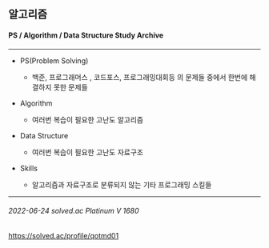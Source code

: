 ## 알고리즘
#### PS / Algorithm / Data Structure Study Archive
---------------------------------------------------------
+ PS(Problem Solving) 
  + 백준, 프로그래머스 , 코드포스, 프로그래밍대회등 의 문제들 중에서 한번에 해결하지 못한 문제들

+ Algorithm
  + 여러번 복습이 필요한 고난도 알고리즘

+ Data Structure
  + 여러번 복습이 필요한 고난도 자료구조

+ Skills
  + 알고리즘과 자료구조로 분류되지 않는 기타 프로그래밍 스킬들
-----------------------------------------------------------
###### 2022-06-24 solved.ac Platinum V 1680

https://solved.ac/profile/qotmd01

